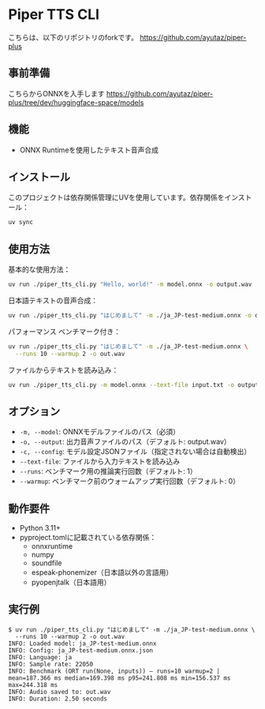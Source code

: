 # Piper TTS CLI

こちらは、以下のリポジトリのforkです。
https://github.com/ayutaz/piper-plus

## 事前準備
こちらからONNXを入手します
https://github.com/ayutaz/piper-plus/tree/dev/huggingface-space/models


## 機能
- ONNX Runtimeを使用したテキスト音声合成


## インストール

このプロジェクトは依存関係管理にUVを使用しています。依存関係をインストール：

```bash
uv sync
```

## 使用方法

基本的な使用方法：
```bash
uv run ./piper_tts_cli.py "Hello, world!" -m model.onnx -o output.wav
```

日本語テキストの音声合成：
```bash
uv run ./piper_tts_cli.py "はじめまして" -m ./ja_JP-test-medium.onnx -o out.wav
```

パフォーマンス ベンチマーク付き：
```bash
uv run ./piper_tts_cli.py "はじめまして" -m ./ja_JP-test-medium.onnx \
  --runs 10 --warmup 2 -o out.wav
```

ファイルからテキストを読み込み：
```bash
uv run ./piper_tts_cli.py -m model.onnx --text-file input.txt -o output.wav
```

## オプション

- `-m, --model`: ONNXモデルファイルのパス（必須）
- `-o, --output`: 出力音声ファイルのパス（デフォルト: output.wav）
- `-c, --config`: モデル設定JSONファイル（指定されない場合は自動検出）
- `--text-file`: ファイルから入力テキストを読み込み
- `--runs`: ベンチマーク用の推論実行回数（デフォルト: 1）
- `--warmup`: ベンチマーク前のウォームアップ実行回数（デフォルト: 0）

## 動作要件

- Python 3.11+
- pyproject.tomlに記載されている依存関係：
  - onnxruntime
  - numpy
  - soundfile
  - espeak-phonemizer（日本語以外の言語用）
  - pyopenjtalk（日本語用）

## 実行例

```
$ uv run ./piper_tts_cli.py "はじめまして" -m ./ja_JP-test-medium.onnx \
  --runs 10 --warmup 2 -o out.wav
INFO: Loaded model: ja_JP-test-medium.onnx
INFO: Config: ja_JP-test-medium.onnx.json
INFO: Language: ja
INFO: Sample rate: 22050
INFO: Benchmark (ORT run(None, inputs)) — runs=10 warmup=2 | mean=187.366 ms median=169.398 ms p95=241.808 ms min=156.537 ms max=244.318 ms
INFO: Audio saved to: out.wav
INFO: Duration: 2.50 seconds

```

